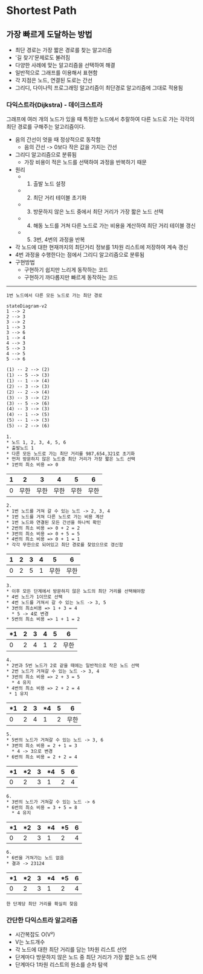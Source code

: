 # Shortest Path

## 가장 빠르게 도달하는 방법

* 최단 경로는 가장 짧은 경로를 찾는 알고리즘
* '길 찾기'문제로도 불려짐
* 다양한 사례에 맞는 알고리즘을 선택하여 해결
* 일반적으로 그래프를 이용해서 표현함
* 각 지점은 노드, 연결된 도로는 간선
* 그리디, 다이나믹 프로그래밍 알고리즘이 최단경로 알고리즘에 그대로 적용됨

### 다익스트라(Dijkstra) - 데이크스트라

그래프에 여러 개의 노드가 있을 때 특정한 노드에서 추랄하여 다른 노드로 가는 각각의 최단 경로를 구해주는 알고리즘이다.

* 음의 간선이 엇을 때 정상적으로 동작함
  * 음의 간선 -> 0보다 작은 값을 가지는 간선
* 그리디 알고리즘으로 분류됨
  * 가장 비용이 적은 노드를 선택하여 과정을 반복하기 때문
* 원리
  * 1. 출발 노드 설정
  * 2. 최단 거리 테이블 초기화
  * 3. 방문하지 않은 노드 중에서 최단 거리가 가장 짧은 노드 선택
  * 4. 해동 노드를 거쳐 다른 노드로 가는 비용을 계산하여 최단 거리 테이블 갱신
  * 5. 3번, 4번의 과정을 반복
* 각 노드에 대한 현재까지의 최단거리 정보를 1차원 리스트에 저장하여 계속 갱신
* 4번 과정을 수행한다는 점에서 그리디 알고리즘으로 분류됨
* 구현방법
  * 구현하기 쉽지만 느리게 동작하는 코드
  * 구현하기 까다롭지만 빠르게 동작하는 코드

---

`1번 노드에서 다른 모든 노드로 가는 최단 경로`

```mermaid
stateDiagram-v2
1 --> 2
2 --> 3
3 --> 2
1 --> 3
3 --> 6
1 --> 4
4 --> 3
5 --> 3
4 --> 5
5 --> 6
```

```txt
(1) -- 2 --> (2)
(1) -- 5 --> (3)
(1) -- 1 --> (4)
(2) -- 3 --> (3)
(2) -- 2 --> (4)
(3) -- 3 --> (2)
(3) -- 5 --> (6)
(4) -- 3 --> (3)
(4) -- 1 --> (5)
(5) -- 1 --> (3)
(5) -- 2 --> (6)
````

```txt
1.
* 노드 1, 2, 3, 4, 5, 6
* 출발노드 1
* 다른 모든 노드로 가는 최단 거리를 987,654,321로 초기화
* 먼저 방문하지 않은 노드중 최단 거리가 가장 짧은 노드 선택
* 1번의 최소 비용 => 0
```

|1|2|3|4|5|6|
|-|-|-|-|-|-|
|0|무한|무한|무한|무한|무한|

```txt
2.
* 1번 노드를 거쳐 갈 수 있는 노드 -> 2, 3, 4
* 1번 노드를 거쳐 다른 노드로 가는 비용 계산
* 1번 노드와 연결된 모든 간선을 하나씩 확인
* 2번의 최소 비용 => 0 + 2 = 2
* 3번의 최소 비용 => 0 + 5 = 5
* 4번의 최소 비용 => 0 + 1 = 1
* 각각 무한으로 되어있고 최단 경로를 찾았으므로 갱신함
```

|1|2|3|4|5|6|
|-|-|-|-|-|-|
|0|2|5|1|무한|무한|

```txt
3.
* 이후 모든 단계에서 방문하지 않은 노드의 최단 거리를 선택해야함
* 4번 노드가 1이므로 선택
* 4번 노드를 거쳐서 갈 수 있는 노드 -> 3, 5
* 3번의 최소비용 => 1 + 3 = 4
  * 5 -> 4로 변경
* 5번의 최소 비용 => 1 + 1 = 2
```

|*1|2|3|4|5|6|
|-|-|-|-|-|-|
|0|2|4|1|2|무한|

```txt
4. 
* 2번과 5번 노드가 2로 같을 때에는 일반적으로 작은 노드 선택
* 2번 노드가 거쳐갈 수 있는 노드 -> 3, 4
* 3번의 최소 비용 => 2 + 3 = 5
  * 4 유지
* 4번의 최소 비용 => 2 + 2 = 4
 * 1 유지
```

|*1|2|3|*4|5|6|
|-|-|-|-|-|-|
|0|2|4|1|2|무한|

```txt
5.
* 5번의 노드가 거쳐갈 수 있는 노드 -> 3, 6
* 3번의 최소 비용 = 2 + 1 = 3
  * 4 -> 3으로 변경
* 6번의 최소 비용 = 2 + 2 = 4
```

|*1|*2|3|*4|5|6|
|-|-|-|-|-|-|
|0|2|3|1|2|4|

```txt
6.
* 3번의 노드가 거쳐갈 수 있는 노드 -> 6
* 6번의 최소 비용 = 3 + 5 = 8
  * 4 유지
```

|*1|*2|3|*4|*5|6|
|-|-|-|-|-|-|
|0|2|3|1|2|4|

```txt
6.
* 6번을 거쳐가는 노드 없음
* 결과 -> 23124
```

|*1|*2|3|*4|*5|6|
|-|-|-|-|-|-|
|0|2|3|1|2|4|

`한 단계당 최단 거리를 확실히 찾음`

### 간단한 다익스트라 알고리즘

* 시간복잡도 O(V²)
* V는 노드개수
* 각 노드에 대한 최단 거리를 담는 1차원 리스트 선언
* 단계마다 방문하지 않은 노드 중 최단 거리가 가장 짧은 노드 선택
* 단계마다 1차원 리스트의 원소를 순차 탐색
